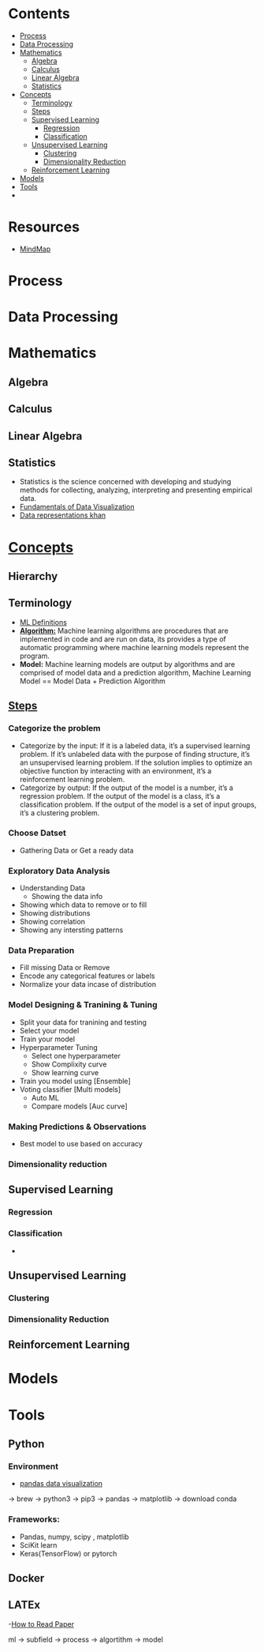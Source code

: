  # Contents
- [Process](#Process)
- [Data Processing](#Data-Processing) 
- [Mathematics](#Mathematics)
  * [Algebra](#Algebra)
  * [Calculus](#Calculus)
  * [Linear Algebra](#Linear-Algebra)
  * [Statistics](#Statistics)
- [Concepts](#Concepts)
  * [Terminology](#Terminology)
  * [Steps](#Steps)
  * [Supervised Learning](#Supervised-Learning)
       * [Regression](#Regression)
       * [Classification](#Classification)
  * [Unsupervised Learning](#Unsupervised-Learning)
       * [Clustering](#Clustering)
       * [Dimensionality Reduction](#Dimensionality-Reduction)
  * [Reinforcement Learning](#Reinforcement-Learning)
- [Models](#Models)
- [Tools](#Tools)
- []() 


# Resources
- [MindMap](https://github.com/dformoso/machine-learning-mindmap)

# Process

# Data Processing


# Mathematics
## Algebra
## Calculus
## Linear Algebra
## Statistics
- Statistics is the science concerned with developing and studying methods for collecting, analyzing, interpreting and presenting empirical data.
- [Fundamentals of Data Visualization](https://clauswilke.com/dataviz/)
- [Data representations khan](https://www.khanacademy.org/test-prep/praxis-math/praxis-math-lessons/gtp--praxis-math--lessons--statistics-and-probability/a/gtp--praxis-math--article--data-representations--lesson)

# [Concepts](https://developers.google.com/machine-learning/glossary)

## Hierarchy

## Terminology
- [ML Definitions](https://medium.com/technology-nineleaps/some-key-machine-learning-definitions-b524eb6cb48)
- [**Algorithm:**](https://machinelearningmastery.com/difference-between-algorithm-and-model-in-machine-learning/) Machine learning algorithms are procedures that are implemented in code and are run on data, its provides a type of automatic programming where machine learning models represent the program.
- **Model:** Machine learning models are output by algorithms and are comprised of model data and a prediction algorithm, Machine Learning Model == Model Data + Prediction Algorithm


## [Steps](https://towardsdatascience.com/do-you-know-how-to-choose-the-right-machine-learning-algorithm-among-7-different-types-295d0b0c7f60)

### Categorize the problem
- Categorize by the input: If it is a labeled data, it’s a supervised learning problem. If it’s unlabeled data with the purpose of finding structure, it’s an unsupervised learning problem. If the solution implies to optimize an objective function by interacting with an environment, it’s a reinforcement learning problem.
- Categorize by output: If the output of the model is a number, it’s a regression problem. If the output of the model is a class, it’s a classification problem.
  If the output of the model is a set of input groups, it’s a clustering problem.
### Choose Datset
- Gathering Data or Get a ready data

### Exploratory Data Analysis
- Understanding Data
  - Showing the data info
- Showing which data to remove or to fill 
- Showing distributions
- Showing correlation
- Showing any intersting patterns 


### Data Preparation
- Fill missing Data or Remove
- Encode any categorical features or labels
- Normalize your data incase of distribution

### Model Designing & Tranining & Tuning
- Split your data for tranining and testing
- Select your model 
- Train your model
- Hyperparameter Tuning
  - Select one hyperparameter
  - Show Complixity curve
  - Show learning curve
- Train you model using [Ensemble]
- Voting classifier [Multi models]
  - Auto ML
  - Compare models [Auc curve]
### Making Predictions & Observations
- Best model to use based on accuracy
### Dimensionality reduction


## Supervised Learning
### Regression
### Classification
- 

## Unsupervised Learning
### Clustering
### Dimensionality Reduction

## Reinforcement Learning

# Models
# Tools
## Python
### Environment
- [pandas data visualization](https://towardsdatascience.com/introduction-to-data-visualization-in-python-89a54c97fbed)

-> brew -> python3 -> pip3 -> pandas -> matplotlib
-> download conda
### Frameworks:
- Pandas, numpy, scipy , matplotlib
- SciKit learn
- Keras(TensorFlow) or pytorch
## Docker
## LATEx
-[How to Read Paper](https://web.stanford.edu/class/ee384m/Handouts/HowtoReadPaper.pdf)



ml -> subfield -> process -> algortithm -> model
